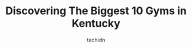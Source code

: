 ---
layout: ampstory
image: https://i0.wp.com/paketmu.com/wp-content/uploads/2023/06/fitness-19-lime-kiln-lane-0-in-kentucky-1686369014.jpeg?resize=640,853
author: techidn
featured: false
description: Explore the diverse Gym scene in Kentucky, home to an incredible selection of 10 establishments catering to every taste. Whether youre in search of iconic favorites or undiscovered treasure
title: Discovering The Biggest 10 Gyms in Kentucky
cover:
   title: Discovering The Biggest 10 Gyms in Kentucky
   subtitle: RICKPATE
   background: https://paketmu.com/wp-content/uploads/2023/06/fitness-19-lime-kiln-lane-0-in-kentucky-1686369014.jpeg

pages: 
 - layout: thirds
   top: <h1>#1 Planet Fitness</h1>
   bottom: "<p>Sad to see my preferred gym go down to the 24/5. This location is likely the best and newest location available. Its extremely clean and the staff is always amazing. Rec</p>"
   background: https://paketmu.com/wp-content/uploads/2023/06/fitness-19-lime-kiln-lane-1-in-kentucky-1686369015.jpeg
   backgroundblur: true
 - layout: thirds
   top: <h1>#2 Planet Fitness</h1>
   bottom: "<p>Awesome facility and employees! Perfectly operating machines that are well cleaned. I was surprised at how NOT busy it was on a 10pm Friday! I like this location because </p>"
   background: https://paketmu.com/wp-content/uploads/2023/06/fitness-19-lime-kiln-lane-2-in-kentucky-1686369016.jpeg
   cta:
      link: https://paketmu.com/discovering-the-biggest-10-gyms-in-kentucky/
      text: Discovering The Biggest 10 Gyms in Kentucky
 - layout: thirds
   top: <h1>#3 Planet Fitness</h1>
   bottom: "<p>Ive always used this gym, because it is the closest to my work commute, but recently there has been a neglect to members. I shower daily with no hot water, because appar</p>"
   background: https://paketmu.com/wp-content/uploads/2023/06/fitness-19-lime-kiln-lane-3-in-kentucky-1686369016.jpeg
   cta:
      link: https://paketmu.com/discovering-the-biggest-10-gyms-in-kentucky/
      text: Discovering The Biggest 10 Gyms in Kentucky
 - layout: thirds
   top: <h1>#4 Planet Fitness</h1>
   bottom: "<p>711 12th St #160, Ashland, KY 41101, United States</p>"
   background: https://images.unsplash.com/photo-1488554378835-f7acf46e6c98?ixlib=rb-4.0.3&ixid=MnwxMjA3fDB8MHxwaG90by1wYWdlfHx8fGVufDB8fHx8&auto=format&fit=crop&w=640&h=853&q=80
   cta:
      link: https://paketmu.com/discovering-the-biggest-10-gyms-in-kentucky/
      text: Discovering The Biggest 10 Gyms in Kentucky
 - layout: thirds
   top: <h1>#5 Get Fit Athletic Club</h1>
   bottom: "<p>345 US Hwy 27 Ste 4, Somerset, KY 42503, United States</p>"
   background: https://images.unsplash.com/photo-1608411404720-c8f0417bcdba?ixlib=rb-4.0.3&ixid=MnwxMjA3fDB8MHxwaG90by1wYWdlfHx8fGVufDB8fHx8&auto=format&fit=crop&w=640&h=853&q=80
   cta:
      link: https://paketmu.com/discovering-the-biggest-10-gyms-in-kentucky/
      text: Discovering The Biggest 10 Gyms in Kentucky
 - layout: thirds
   top: <h1>#6 Crunch Fitness - Newport</h1>
   bottom: "<p>1751 Monmouth St, Newport, KY 41071, United States</p>"
   background: https://images.unsplash.com/photo-1599422314077-f4dfdaa4cd09?ixlib=rb-4.0.3&ixid=MnwxMjA3fDB8MHxwaG90by1wYWdlfHx8fGVufDB8fHx8&auto=format&fit=crop&w=640&h=853&q=80
   cta:
      link: https://paketmu.com/discovering-the-biggest-10-gyms-in-kentucky/
      text: Discovering The Biggest 10 Gyms in Kentucky
 - layout: thirds
   top: <h1>#7 Planet Fitness</h1>
   bottom: "<p>3036 Bardstown Rd, Louisville, KY 40205, United States</p>"
   background: https://images.unsplash.com/photo-1618556658017-fd9c732d1360?ixlib=rb-4.0.3&ixid=MnwxMjA3fDB8MHxwaG90by1wYWdlfHx8fGVufDB8fHx8&auto=format&fit=crop&w=640&h=853&q=80
   cta:
      link: https://paketmu.com/discovering-the-biggest-10-gyms-in-kentucky/
      text: Discovering The Biggest 10 Gyms in Kentucky
 - layout: thirds
   middle: Continue reading...
   background: https://images.unsplash.com/photo-1580610447943-1bfbef5efe07?ixlib=rb-4.0.3&ixid=MnwxMjA3fDB8MHxwaG90by1wYWdlfHx8fGVufDB8fHx8&auto=format&fit=crop&w=640&h=853&q=80
   cta:
      link: https://paketmu.com/discovering-the-biggest-10-gyms-in-kentucky/
      text: Discovering The Biggest 10 Gyms in Kentucky
      
---